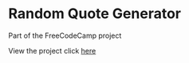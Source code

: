 # Random Quote Generator

Part of the FreeCodeCamp project

View the project click <a href="https://jennifertran.github.io/MiniProjects/3-RandomQuoteGenerator/index.html" target="_blank">here</a>
